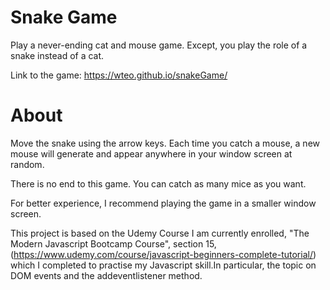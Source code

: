 # Snake Game

Play a never-ending cat and mouse game. Except, you play the role of a snake instead of a cat. 

Link to the game: https://wteo.github.io/snakeGame/

# About 

Move the snake using the arrow keys. Each time you catch a mouse, a new mouse will generate and appear anywhere in your window screen at random.

There is no end to this game. You can catch as many mice as you want.

For better experience, I recommend playing the game in a smaller window screen.

This project is based on the Udemy Course I am currently enrolled, "The Modern Javascript Bootcamp Course", section 15, (https://www.udemy.com/course/javascript-beginners-complete-tutorial/) which I completed to practise my Javascript skill.In particular, the topic on DOM events and the addeventlistener method.
